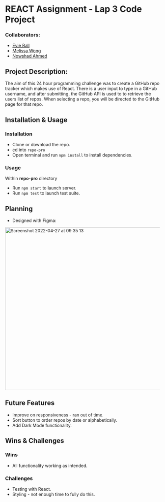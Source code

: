 # REACT Assignment - Lap 3 Code Project

### Collaborators:
- [Evie Ball](https://github.com/evelyn516)
- [Melissa Wong](https://github.com/melmelg)
- [Nowshad Ahmed](https://github.com/Nowshad10)

## Project Description:
The aim of this 24 hour programming challenge was to create a GitHub repo tracker which makes use of React. There is a user input to type in a GitHub username, and after submitting, the GitHub API is used to to retrieve the users list of repos. When selecting a repo, you will be directed to the GitHub page for that repo.

## Installation & Usage

### Installation
- Clone or download the repo.
- cd into ```repo-pro```
- Open terminal and run ```npm install``` to install dependencies.

### Usage
Within **repo-pro** directory
- Run ```npm start``` to launch server.
- Run ```npm test``` to launch test suite.

## Planning
- Designed with Figma:
<img width="529" alt="Screenshot 2022-04-27 at 09 35 13" src="https://user-images.githubusercontent.com/58670404/165478252-9ac4bfd8-2e02-4f7d-b773-d8c97af52e81.png">


## Future Features
- Improve on responsiveness - ran out of time.
- Sort button to order repos by date or alphabetically.
- Add Dark Mode functionality.

## Wins & Challenges
### Wins
- All functionality working as intended.

### Challenges
- Testing with React.
- Styling - not enough time to fully do this.
